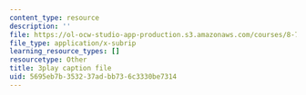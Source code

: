 ```yaml
---
content_type: resource
description: ''
file: https://ol-ocw-studio-app-production.s3.amazonaws.com/courses/8-701-introduction-to-nuclear-and-particle-physics-fall-2020/5695eb7b353237adbb736c3330be7314_s-QcRrGppsk.srt
file_type: application/x-subrip
learning_resource_types: []
resourcetype: Other
title: 3play caption file
uid: 5695eb7b-3532-37ad-bb73-6c3330be7314
---
```

